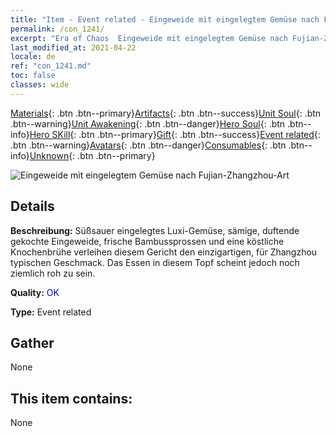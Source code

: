 ```yaml
---
title: "Item - Event related - Eingeweide mit eingelegtem Gemüse nach Fujian-Zhangzhou-Art"
permalink: /con_1241/
excerpt: "Era of Chaos  Eingeweide mit eingelegtem Gemüse nach Fujian-Zhangzhou-Art"
last_modified_at: 2021-04-22
locale: de
ref: "con_1241.md"
toc: false
classes: wide
---
```

 [Materials](/ItemsDE/){: .btn .btn--primary}[Artifacts](/ItemsDE/Artifacts/){: .btn .btn--success}[Unit Soul](/ItemsDE/UnitSoul/){: .btn .btn--warning}[Unit Awakening](/ItemsDE/UnitAwakening/){: .btn .btn--danger}[Hero Soul](/ItemsDE/HeroSoul/){: .btn .btn--info}[Hero SKill](/ItemsDE/HeroSkill/){: .btn .btn--primary}[Gift](/ItemsDE/Gift/){: .btn .btn--success}[Event related](/ItemsDE/Events/){: .btn .btn--warning}[Avatars](/ItemsDE/Avatars/){: .btn .btn--danger}[Consumables](/ItemsDE/Consumables/){: .btn .btn--info}[Unknown](/ItemsDE/Unknown/){: .btn .btn--primary}

 ![Eingeweide mit eingelegtem Gemüse nach Fujian-Zhangzhou-Art](/images/t/i_81531331.png)

## Details
 **Beschreibung:** Süßsauer eingelegtes Luxi-Gemüse, sämige, duftende gekochte Eingeweide, frische Bambussprossen und eine köstliche Knochenbrühe verleihen diesem Gericht den einzigartigen, für Zhangzhou typischen Geschmack. Das Essen in diesem Topf scheint jedoch noch ziemlich roh zu sein.

 **Quality:** <span style="color: #0000CD">OK</span>

 **Type:** Event related

## Gather

  None

## This item contains:

  None


